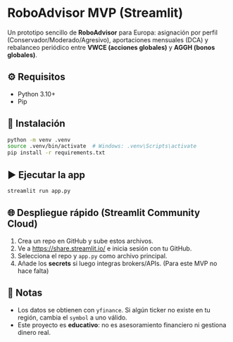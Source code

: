 # RoboAdvisor MVP (Streamlit)

Un prototipo sencillo de **RoboAdvisor** para Europa: asignación por perfil (Conservador/Moderado/Agresivo),
aportaciones mensuales (DCA) y rebalanceo periódico entre **VWCE (acciones globales)** y **AGGH (bonos globales)**.

## ⚙️ Requisitos
- Python 3.10+
- Pip

## 🚀 Instalación
```bash
python -m venv .venv
source .venv/bin/activate  # Windows: .venv\Scripts\activate
pip install -r requirements.txt
```

## ▶️ Ejecutar la app
```bash
streamlit run app.py
```

## 🌐 Despliegue rápido (Streamlit Community Cloud)
1. Crea un repo en GitHub y sube estos archivos.
2. Ve a https://share.streamlit.io/ e inicia sesión con tu GitHub.
3. Selecciona el repo y `app.py` como archivo principal.
4. Añade los **secrets** si luego integras brokers/APIs. (Para este MVP no hace falta)

## 🧠 Notas
- Los datos se obtienen con `yfinance`. Si algún ticker no existe en tu región, cambia el `symbol` a uno válido.
- Este proyecto es **educativo**: no es asesoramiento financiero ni gestiona dinero real.